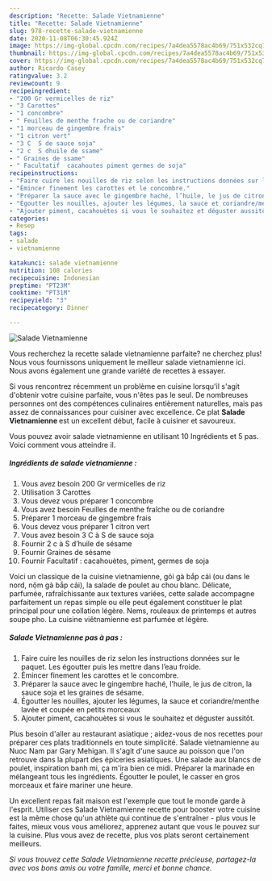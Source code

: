 ```yaml
---
description: "Recette: Salade Vietnamienne"
title: "Recette: Salade Vietnamienne"
slug: 978-recette-salade-vietnamienne
date: 2020-11-08T06:30:45.924Z
image: https://img-global.cpcdn.com/recipes/7a4dea5578ac4b69/751x532cq70/salade-vietnamienne-photo-principale-de-la-recette.jpg
thumbnail: https://img-global.cpcdn.com/recipes/7a4dea5578ac4b69/751x532cq70/salade-vietnamienne-photo-principale-de-la-recette.jpg
cover: https://img-global.cpcdn.com/recipes/7a4dea5578ac4b69/751x532cq70/salade-vietnamienne-photo-principale-de-la-recette.jpg
author: Ricardo Casey
ratingvalue: 3.2
reviewcount: 9
recipeingredient:
- "200 Gr vermicelles de riz"
- "3 Carottes"
- "1 concombre"
- " Feuilles de menthe frache ou de coriandre"
- "1 morceau de gingembre frais"
- "1 citron vert"
- "3 C  S de sauce soja"
- "2 c  S dhuile de ssame"
- " Graines de ssame"
- " Facultatif  cacahoutes piment germes de soja"
recipeinstructions:
- "Faire cuire les nouilles de riz selon les instructions données sur le paquet. Les égoutter puis les mettre dans l’eau froide."
- "Émincer finement les carottes et le concombre."
- "Préparer la sauce avec le gingembre haché, l’huile, le jus de citron, la sauce soja et les graines de sésame."
- "Égoutter les nouilles, ajouter les légumes, la sauce et coriandre/menthe lavée et coupée en petits morceaux"
- "Ajouter piment, cacahouètes si vous le souhaitez et déguster aussitôt."
categories:
- Resep
tags:
- salade
- vietnamienne

katakunci: salade vietnamienne 
nutrition: 108 calories
recipecuisine: Indonesian
preptime: "PT23M"
cooktime: "PT31M"
recipeyield: "3"
recipecategory: Dinner

---
```



![Salade Vietnamienne](https://img-global.cpcdn.com/recipes/7a4dea5578ac4b69/751x532cq70/salade-vietnamienne-photo-principale-de-la-recette.jpg)

Vous recherchez la recette salade vietnamienne parfaite? ne cherchez plus! Nous vous fournissons uniquement le meilleur salade vietnamienne ici. Nous avons également une grande variété de recettes à essayer.

Si vous rencontrez récemment un problème en cuisine lorsqu'il s'agit d'obtenir votre cuisine parfaite, vous n'êtes pas le seul. De nombreuses personnes ont des compétences culinaires entièrement naturelles, mais pas assez de connaissances pour cuisiner avec excellence. Ce plat <strong> Salade Vietnamienne </strong> est un excellent début, facile à cuisiner et savoureux.

<!--inarticleads1-->

Vous pouvez avoir salade vietnamienne en utilisant 10 Ingrédients et 5 pas. Voici comment vous atteindre il.

##### Ingrédients de salade vietnamienne :

1. Vous avez besoin 200 Gr vermicelles de riz
1. Utilisation 3 Carottes
1. Vous devez vous préparer 1 concombre
1. Vous avez besoin  Feuilles de menthe fraîche ou de coriandre
1. Préparer 1 morceau de gingembre frais
1. Vous devez vous préparer 1 citron vert
1. Vous avez besoin 3 C à S de sauce soja
1. Fournir 2 c à S d’huile de sésame
1. Fournir  Graines de sésame
1. Fournir  Facultatif : cacahouètes, piment, germes de soja


Voici un classique de la cuisine vietnamienne, gỏi gà bắp cải (ou dans le nord, nộm gà bắp cải), la salade de poulet au chou blanc. Délicate, parfumée, rafraîchissante aux textures variées, cette salade accompagne parfaitement un repas simple ou elle peut également constituer le plat principal pour une collation légère. Nems, rouleaux de printemps et autres soupe pho. La cuisine viêtnamienne est parfumée et légère. 

<!--inarticleads2-->

##### Salade Vietnamienne pas à pas :

1. Faire cuire les nouilles de riz selon les instructions données sur le paquet. Les égoutter puis les mettre dans l’eau froide.
1. Émincer finement les carottes et le concombre.
1. Préparer la sauce avec le gingembre haché, l’huile, le jus de citron, la sauce soja et les graines de sésame.
1. Égoutter les nouilles, ajouter les légumes, la sauce et coriandre/menthe lavée et coupée en petits morceaux
1. Ajouter piment, cacahouètes si vous le souhaitez et déguster aussitôt.


Plus besoin d&#39;aller au restaurant asiatique ; aidez-vous de nos recettes pour préparer ces plats traditionnels en toute simplicité. Salade vietnamienne au Nuoc Nam par Gary Mehigan. Il s&#39;agit d&#39;une sauce au poisson que l&#39;on retrouve dans la plupart des épiceries asiatiques. Une salade aux blancs de poulet, inspiration banh mi, ça m&#39;ira bien ce midi. Préparer la marinade en mélangeant tous les ingrédients. Égoutter le poulet, le casser en gros morceaux et faire mariner une heure. 

<!--inarticleads1-->

<p>
Un excellent repas fait maison est l'exemple que tout le monde garde à l'esprit. Utiliser ces Salade Vietnamienne recette pour booster votre cuisine est la même chose qu'un athlète qui continue de s'entraîner - plus vous le faites, mieux vous vous améliorez, apprenez autant que vous le pouvez sur la cuisine. Plus vous avez de recette, plus vos plats seront certainement meilleurs.
</p>

<p>
<i>Si vous trouvez cette Salade Vietnamienne recette précieuse, partagez-la avec vos bons amis ou votre famille, merci et bonne chance.</i>
</p>
